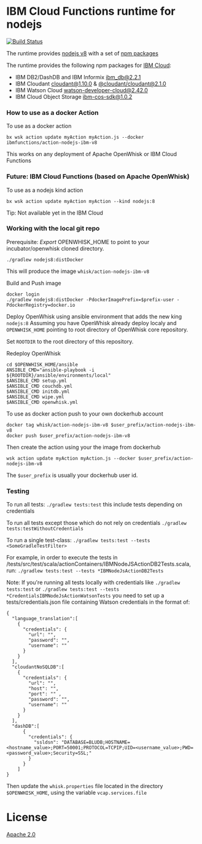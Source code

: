 # IBM Cloud Functions runtime for nodejs

[![Build Status](https://travis-ci.org/ibm-functions/runtime-nodejs.svg?branch=master)](https://travis-ci.org/ibm-functions/runtime-nodejs)

The runtime provides [nodejs v8](nodejs8/) with a set of [npm packages](nodejs8/package.json)

The runtime provides the following npm packages for [IBM Cloud](https://bluemix.net):
- IBM DB2/DashDB and IBM Informix [ibm_db@2.2.1](https://www.npmjs.com/package/ibm_db)
- IBM Cloudant [cloudant@1.10.0](https://www.npmjs.com/package/cloudant) & [@cloudant/cloudant@2.1.0](https://www.npmjs.com/package/@cloudant/cloudant)
- IBM Watson Cloud [watson-developer-cloud@2.42.0](https://www.npmjs.com/package/watson-developer-cloud)
- IBM Cloud Object Storage [ibm-cos-sdk@1.0.2](https://www.npmjs.com/package/ibm-cos-sdk)

### How to use as a docker Action
To use as a docker action
```
bx wsk action update myAction myAction.js --docker ibmfunctions/action-nodejs-ibm-v8
```
This works on any deployment of Apache OpenWhisk or IBM Cloud Functions

### Future: IBM Cloud Functions (based on Apache OpenWhisk)
To use as a nodejs kind action
```
bx wsk action update myAction myAction --kind nodejs:8
```
Tip: Not available yet in the IBM Cloud

### Working with the local git repo 
Prerequisite: *Export* OPENWHISK_HOME to point to your incubator/openwhisk cloned directory.

```
./gradlew nodejs8:distDocker
```
This will produce the image `whisk/action-nodejs-ibm-v8`

Build and Push image
```
docker login
./gradlew nodejs8:distDocker -PdockerImagePrefix=$prefix-user -PdockerRegistry=docker.io
```

Deploy OpenWhisk using ansible environment that adds the new king `nodejs:8`
Assuming you have OpenWhisk already deploy localy and `OPENWHISK_HOME` pointing to root directory of OpenWhisk core repository.

Set `ROOTDIR` to the root directory of this repository.

Redeploy OpenWhisk
```
cd $OPENWHISK_HOME/ansible
ANSIBLE_CMD="ansible-playbook -i ${ROOTDIR}/ansible/environments/local"
$ANSIBLE_CMD setup.yml
$ANSIBLE_CMD couchdb.yml
$ANSIBLE_CMD initdb.yml
$ANSIBLE_CMD wipe.yml
$ANSIBLE_CMD openwhisk.yml
```

To use as docker action push to your own dockerhub account
```
docker tag whisk/action-nodejs-ibm-v8 $user_prefix/action-nodejs-ibm-v8
docker push $user_prefix/action-nodejs-ibm-v8
```
Then create the action using your the image from dockerhub
```
wsk action update myAction myAction.js --docker $user_prefix/action-nodejs-ibm-v8
```
The `$user_prefix` is usually your dockerhub user id.

### Testing


To run all tests: `./gradlew tests:test` this include tests depending on credentials

To run all tests except those which do not rely on credentials `./gradlew tests:testWithoutCredentials`

To run a single test-class: `./gradlew tests:test --tests <SomeGradleTestFilter>`

For example, in order to execute the tests in /tests/src/test/scala/actionContainers/IBMNodeJSActionDB2Tests.scala, run:  `./gradlew tests:test --tests *IBMNodeJsActionDB2Tests`

Note: If you're running all tests locally with credentials like `./gradlew tests:test` or `./gradlew tests:test --tests *CredentialsIBMNodeJsActionWatsonTests`
you need to set up a tests/credentials.json file containing Watson credentials in the format of:
```  
{  
  "language_translation":[  
    {
      "credentials": {  
        "url": "",  
        "password": "",  
        "username": ""  
      }  
    }  
  ],  
  "cloudantNoSQLDB":[
    {
      "credentials": {  
        "url": "",  
        "host": "",  
        "port": "" ,  
        "password": "",  
        "username": ""  
      }  
    }
  ],
  "dashDB":[
      {
        "credentials": {  
          "ssldsn": "DATABASE=BLUDB;HOSTNAME=<hostname_value>;PORT=50001;PROTOCOL=TCPIP;UID=<username_value>;PWD=<password_value>;Security=SSL;"
        }  
      }
    ]
}  
```
Then update the `whisk.properties` file located in the directory `$OPENWHISK_HOME`, using the variable `vcap.services.file`


# License
[Apache 2.0](LICENSE.txt)
